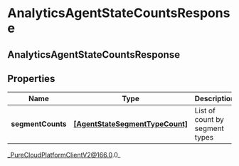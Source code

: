 # AnalyticsAgentStateCountsResponse

## AnalyticsAgentStateCountsResponse

## Properties

|Name | Type | Description | Notes|
|------------ | ------------- | ------------- | -------------|
| **segmentCounts** | [**[AgentStateSegmentTypeCount]**]([AgentStateSegmentTypeCount]) | List of count by segment types | [optional] |



_PureCloudPlatformClientV2@166.0.0_
